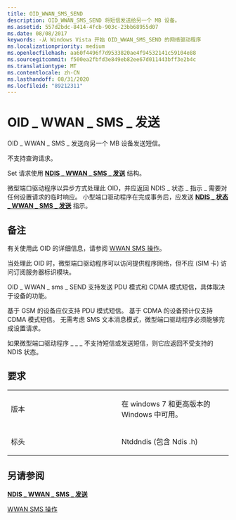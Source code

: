 ```yaml
---
title: OID_WWAN_SMS_SEND
description: OID_WWAN_SMS_SEND 将短信发送给另一个 MB 设备。
ms.assetid: 557d2bdc-8414-4fcb-903c-23bb68955d07
ms.date: 08/08/2017
keywords: -从 Windows Vista 开始 OID_WWAN_SMS_SEND 的网络驱动程序
ms.localizationpriority: medium
ms.openlocfilehash: aa60f4496f7d9533820ae4f94532141c59104e88
ms.sourcegitcommit: f500ea2fbfd3e849eb82ee67d011443bff3e2b4c
ms.translationtype: MT
ms.contentlocale: zh-CN
ms.lasthandoff: 08/31/2020
ms.locfileid: "89212311"
---
```

# <a name="oid_wwan_sms_send"></a>OID \_ WWAN \_ SMS \_ 发送


OID \_ WWAN \_ SMS \_ 发送向另一个 MB 设备发送短信。

不支持查询请求。

Set 请求使用 [**NDIS \_ WWAN \_ SMS \_ 发送**](/windows-hardware/drivers/ddi/ndiswwan/ns-ndiswwan-_ndis_wwan_sms_send) 结构。

微型端口驱动程序以异步方式处理此 OID，并应返回 NDIS \_ 状态 \_ 指示 \_ 需要对任何设置请求的临时响应。 小型端口驱动程序在完成事务后，应发送 [**NDIS \_ 状态 \_ WWAN \_ SMS \_ 发送**](ndis-status-wwan-sms-send.md) 指示。

<a name="remarks"></a>备注
-------

有关使用此 OID 的详细信息，请参阅 [WWAN SMS 操作](./mb-sms-operations.md)。

当处理此 OID 时，微型端口驱动程序可以访问提供程序网络，但不应 (SIM 卡) 访问订阅服务器标识模块。

OID \_ WWAN \_ sms \_ SEND 支持发送 PDU 模式和 CDMA 模式短信，具体取决于设备的功能。

基于 GSM 的设备应仅支持 PDU 模式短信。 基于 CDMA 的设备预计仅支持 CDMA 模式短信。 无需考虑 SMS 文本消息模式，微型端口驱动程序必须能够完成设置请求。

如果微型端口驱动程序 \_ \_ \_ 不支持短信或发送短信，则它应返回不受支持的 NDIS 状态。

<a name="requirements"></a>要求
------------

<table>
<colgroup>
<col width="50%" />
<col width="50%" />
</colgroup>
<tbody>
<tr class="odd">
<td><p>版本</p></td>
<td><p>在 windows 7 和更高版本的 Windows 中可用。</p></td>
</tr>
<tr class="even">
<td><p>标头</p></td>
<td>Ntddndis (包含 Ndis .h) </td>
</tr>
</tbody>
</table>

## <a name="see-also"></a>另请参阅


[**NDIS \_ WWAN \_ SMS \_ 发送**](/windows-hardware/drivers/ddi/ndiswwan/ns-ndiswwan-_ndis_wwan_sms_send)

[WWAN SMS 操作](./mb-sms-operations.md)

 

